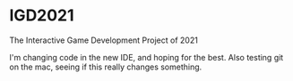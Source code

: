 # IGD2021
The Interactive Game Development Project of 2021

I'm changing code in the new IDE, and hoping for the best. Also testing git on the mac, seeing if this really changes something. 
